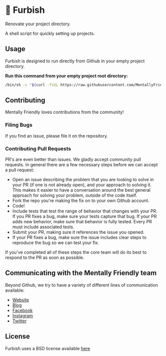 # 🚧 Furbish

Renovate your project directory.

A shell script for quickly setting up projects.

## Usage

Furbish is designed to run directly from Github in your empty project directory.

**Run this command from your empty project root directory:**
```sh
/bin/sh -c "$(curl -fsSL https://raw.githubusercontent.com/MentallyFriendly/furbish/master/furbi.sh)"
```

## Contributing

Mentally Friendly loves contributions from the community!

### Filing Bugs

If you find an issue, please file it on the repository.

### Contributing Pull Requests

PR's are even better than issues. We gladly accept community pull requests. In general there are a few necessary steps before we can accept a pull request:

- Open an issue describing the problem that you are looking to solve in your PR (if one is not already open), and your approach to solving it. This makes it easier to have a conversation around the best general approach for solving your problem, outside of the code itself.
- Fork the repo you're making the fix on to your own Github account.
- Code!
- Include tests that test the range of behavior that changes with your PR. If you PR fixes a bug, make sure your tests capture that bug. If your PR adds new behavior, make sure that behavior is fully tested. Every PR must include associated tests.
- Submit your PR, making sure it references the issue you opened.
- If your PR fixes a bug, make sure the issue includes clear steps to reproduce the bug so we can test your fix.

If you've completed all of these steps the core team will do its best to respond to the PR as soon as possible.

## Communicating with the Mentally Friendly team

Beyond Github, we try to have a variety of different lines of communication available:

- [Website](http://mentallyfriendly.com)
- [Blog](https://medium.com/@MentallyFriendly)
- [Facebook](https://www.facebook.com/MentallyFriendly)
- [Instagram](https://www.instagram.com/mentallyfriendly)
- [Twitter](https://twitter.com/MF_says)

## License

Furbish uses a BSD license available [here](LICENSE.txt)
